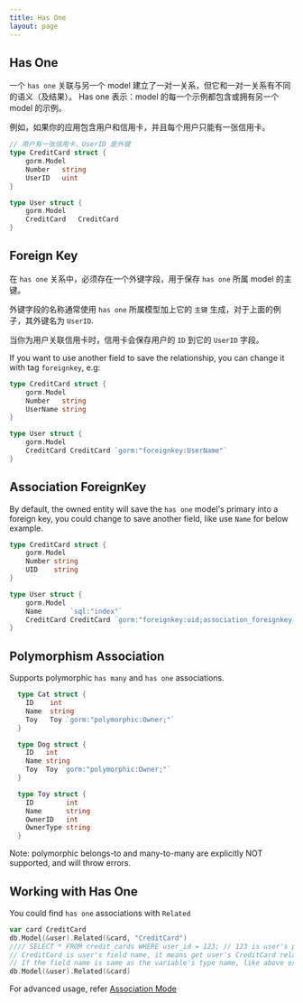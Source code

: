 ```yaml
---
title: Has One
layout: page
---
```


## Has One

一个 `has one` 关联与另一个 model 建立了一对一关系，但它和一对一关系有不同的语义（及结果）。 Has one 表示：model 的每一个示例都包含或拥有另一个 model 的示例。

例如，如果你的应用包含用户和信用卡，并且每个用户只能有一张信用卡。

```go
// 用户有一张信用卡，UserID 是外键
type CreditCard struct {
    gorm.Model
    Number   string
    UserID   uint
}

type User struct {
    gorm.Model
    CreditCard   CreditCard
}
```

## Foreign Key

在 `has one` 关系中，必须存在一个外键字段，用于保存 `has one` 所属 model 的主键。

外键字段的名称通常使用 `has one` 所属模型加上它的 `主键` 生成，对于上面的例子，其外键名为 `UserID`.

当你为用户关联信用卡时，信用卡会保存用户的 `ID` 到它的 `UserID` 字段。

If you want to use another field to save the relationship, you can change it with tag `foreignkey`, e.g:

```go
type CreditCard struct {
    gorm.Model
    Number   string
    UserName string
}

type User struct {
    gorm.Model
    CreditCard CreditCard `gorm:"foreignkey:UserName"`
}
```

## Association ForeignKey

By default, the owned entity will save the `has one` model's primary into a foreign key, you could change to save another field, like use `Name` for below example.

```go
type CreditCard struct {
    gorm.Model
    Number string
    UID    string
}

type User struct {
    gorm.Model
    Name       `sql:"index"`
    CreditCard CreditCard `gorm:"foreignkey:uid;association_foreignkey:name"`
}
```

## Polymorphism Association

Supports polymorphic `has many` and `has one` associations.

```go
  type Cat struct {
    ID    int
    Name  string
    Toy   Toy `gorm:"polymorphic:Owner;"`
  }

  type Dog struct {
    ID   int
    Name string
    Toy  Toy `gorm:"polymorphic:Owner;"`
  }

  type Toy struct {
    ID        int
    Name      string
    OwnerID   int
    OwnerType string
  }
```

Note: polymorphic belongs-to and many-to-many are explicitly NOT supported, and will throw errors.

## Working with Has One

You could find `has one` associations with `Related`

```go
var card CreditCard
db.Model(&user).Related(&card, "CreditCard")
//// SELECT * FROM credit_cards WHERE user_id = 123; // 123 is user's primary key
// CreditCard is user's field name, it means get user's CreditCard relations and fill it into variable card
// If the field name is same as the variable's type name, like above example, it could be omitted, like:
db.Model(&user).Related(&card)
```

For advanced usage, refer [Association Mode](/docs/associations.html#Association-Mode)